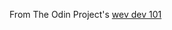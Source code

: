 From The Odin Project's [wev dev 101](http://www.theodinproject.com/courses/web-development-101/lessons/html-css)